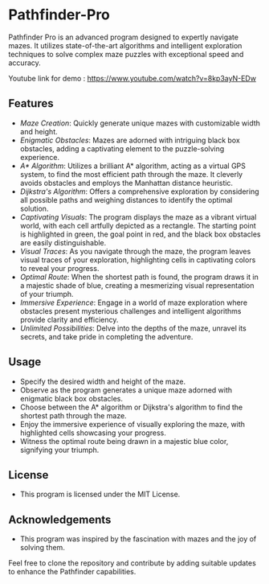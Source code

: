 # Pathfinder-Pro
Pathfinder Pro is an advanced program designed to expertly navigate mazes. It utilizes state-of-the-art algorithms and intelligent exploration techniques to solve complex maze puzzles with exceptional speed and accuracy.

Youtube link for demo : https://www.youtube.com/watch?v=8kp3ayN-EDw

## Features

   - *Maze Creation*: Quickly generate unique mazes with customizable width and height.
   - *Enigmatic Obstacles*: Mazes are adorned with intriguing black box obstacles, adding a captivating element to the puzzle-solving experience.
   - _A* Algorithm_: Utilizes a brilliant A* algorithm, acting as a virtual GPS system, to find the most efficient path through the maze. It cleverly avoids obstacles and employs the Manhattan distance heuristic.
   - *Dijkstra's Algorithm*: Offers a comprehensive exploration by considering all possible paths and weighing distances to identify the optimal solution.
   - *Captivating Visuals*: The program displays the maze as a vibrant virtual world, with each cell artfully depicted as a rectangle. The starting point is highlighted in green, the goal point in red, and the black box obstacles are easily distinguishable.
   - *Visual Traces*: As you navigate through the maze, the program leaves visual traces of your exploration, highlighting cells in captivating colors to reveal your progress.
   - *Optimal Route*: When the shortest path is found, the program draws it in a majestic shade of blue, creating a mesmerizing visual representation of your triumph.
   - *Immersive Experience*: Engage in a world of maze exploration where obstacles present mysterious challenges and intelligent algorithms provide clarity and efficiency.
   - *Unlimited Possibilities*: Delve into the depths of the maze, unravel its secrets, and take pride in completing the adventure.

## Usage

   - Specify the desired width and height of the maze.
   - Observe as the program generates a unique maze adorned with enigmatic black box obstacles.
   - Choose between the A* algorithm or Dijkstra's algorithm to find the shortest path through the maze.
   - Enjoy the immersive experience of visually exploring the maze, with highlighted cells showcasing your progress.
   - Witness the optimal route being drawn in a majestic blue color, signifying your triumph.


## License

   - This program is licensed under the MIT License.

## Acknowledgements

   - This program was inspired by the fascination with mazes and the joy of solving them.

Feel free to clone the repository and contribute by adding suitable updates to enhance the Pathfinder capabilities.
